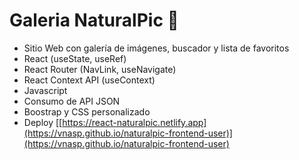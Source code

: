 # Galeria NaturalPic 🌿

* Sitio Web con galería de imágenes, buscador y lista de favoritos
* React (useState, useRef)
* React Router (NavLink, useNavigate)
* React Context API (useContext)
* Javascript
* Consumo de API JSON
* Boostrap y CSS personalizado
* Deploy [[https://react-naturalpic.netlify.app](https://vnasp.github.io/naturalpic-frontend-user)](https://vnasp.github.io/naturalpic-frontend-user)
